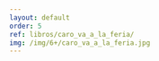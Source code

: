 ```yaml
---
layout: default
order: 5
ref: libros/caro_va_a_la_feria/
img: /img/6+/caro_va_a_la_feria.jpg
---
```

